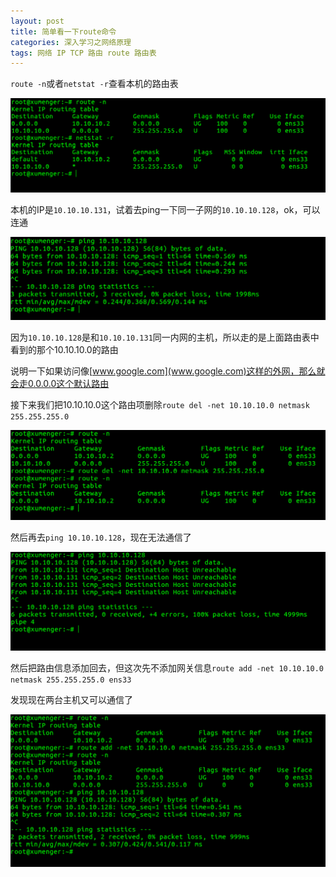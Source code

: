 ```yaml
---
layout: post
title: 简单看一下route命令
categories: 深入学习之网络原理 
tags: 网络 IP TCP 路由 route 路由表
---
```


`route -n`或者`netstat -r`查看本机的路由表

![](../media/image/2018-06-01/01.png)

本机的IP是`10.10.10.131`，试着去ping一下同一子网的`10.10.10.128`，ok，可以连通

![](../media/image/2018-06-01/02.png)

因为`10.10.10.128`是和`10.10.10.131`同一内网的主机，所以走的是上面路由表中看到的那个10.10.10.0的路由

说明一下如果访问像[www.google.com](www.google.com)这样的外网，那么就会走0.0.0.0这个默认路由

接下来我们把10.10.10.0这个路由项删除`route del -net 10.10.10.0 netmask 255.255.255.0`

![](../media/image/2018-06-01/03.png)

然后再去`ping 10.10.10.128`，现在无法通信了

![](../media/image/2018-06-01/04.png)

然后把路由信息添加回去，但这次先不添加网关信息`route add -net 10.10.10.0 netmask 255.255.255.0 ens33`

发现现在两台主机又可以通信了

![](../media/image/2018-06-01/05.png)
